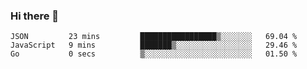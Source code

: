 ### Hi there 👋

<!--
**KLXLjun/KLXLjun** is a ✨ _special_ ✨ repository because its `README.md` (this file) appears on your GitHub profile.

Here are some ideas to get you started:

- 🔭 I’m currently working on ...
- 🌱 I’m currently learning ...
- 👯 I’m looking to collaborate on ...
- 🤔 I’m looking for help with ...
- 💬 Ask me about ...
- 📫 How to reach me: ...
- 😄 Pronouns: ...
- ⚡ Fun fact: ...
-->

<!--START_SECTION:waka-->
```text
JSON         23 mins         █████████████████▒░░░░░░░   69.04 % 
JavaScript   9 mins          ███████▒░░░░░░░░░░░░░░░░░   29.46 % 
Go           0 secs          ▒░░░░░░░░░░░░░░░░░░░░░░░░   01.50 % 
```
<!--END_SECTION:waka-->
